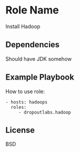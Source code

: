 Role Name
=========

Install Hadoop

Dependencies
------------

Should have JDK somehow

Example Playbook
----------------

How to use role:

    - hosts: hadoops
      roles:
         - dropoutlabs.hadoop

License
-------

BSD
